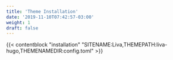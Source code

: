 ```yaml
---
title: 'Theme Installation'
date: '2019-11-10T07:42:57-03:00'
weight: 1
draft: false
---
```


{{< contentblock "installation" "SITENAME:Liva,THEMEPATH:liva-hugo,THEMENAMEDIR:config.toml" >}}
